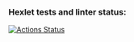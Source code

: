 ### Hexlet tests and linter status:
[![Actions Status](https://github.com/bogotto/frontend-project-44/workflows/hexlet-check/badge.svg)](https://github.com/bogotto/frontend-project-44/actions)